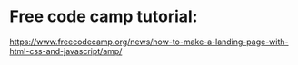 # Free code camp tutorial:

https://www.freecodecamp.org/news/how-to-make-a-landing-page-with-html-css-and-javascript/amp/ 
